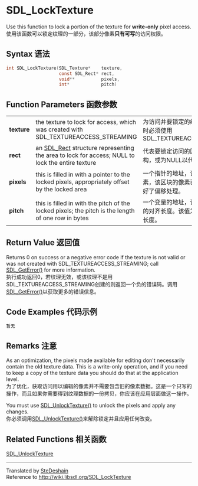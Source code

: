 # SDL_LockTexture
Use this function to lock a portion of the texture for **write-only** pixel access.   
使用该函数可以锁定纹理的一部分，该部分像素**只有可写**的访问权限。
## Syntax 语法
```C
int SDL_LockTexture(SDL_Texture*    texture,
                    const SDL_Rect* rect,
                    void**          pixels,
                    int*            pitch)
```
## Function Parameters 函数参数

<table>
	<tr>
		<td><b>texture</b></td>
		<td>the texture to lock for access, which was created with SDL_TEXTUREACCESS_STREAMING</td>
		<td>为访问并要锁定的纹理，该纹理在创建时必须使用SDL_TEXTUREACCESS_STREAMING</td>
	</tr>
	<tr>
		<td><b>rect</b></td>
		<td>an <a href = "./../Structures/SDL_Rect.md">SDL_Rect</a> structure representing the area to lock for access; NULL to lock the entire texture</td>
		<td>代表要锁定访问的区域的<a href = "./../Structures/SDL_Rect.md">SDL_Rect</a>结构，或为NULL以代表锁定整个纹理。</td>
	</tr>
	<tr>
		<td><b>pixels</b></td>
		<td>this is filled in with a pointer to the locked pixels, appropriately offset by the locked area</td>
		<td>一个指针的地址，该指针指向锁定的像素，该区块的像素已根据锁定的区域做好了偏移处理。</td>
	</tr>
	<tr>
		<td><b>pitch</b></td>
		<td>this is filled in with the pitch of the locked pixels; the pitch is the length of one row in bytes</td>
		<td>一个变量的地址，该变量为锁定的像素的对齐长度。该值为每一行像素的字节长度。</td>
	</tr>
</table>

## Return Value 返回值
Returns 0 on success or a negative error code if the texture is not valid or was not created with SDL_TEXTUREACCESS_STREAMING; call [SDL_GetError()](./SDL_GetError.md) for more information.   
执行成功返回0，若纹理无效，或该纹理不是用SDL_TEXTUREACCESS_STREAMING创建的则返回一个负的错误码。调用[SDL_GetError()](./SDL_GetError.md)以获取更多的错误信息。
## Code Examples 代码示例
```C
暂无
```
## Remarks 注意
As an optimization, the pixels made available for editing don't necessarily contain the old texture data. This is a write-only operation, and if you need to keep a copy of the texture data you should do that at the application level.   
为了优化，获取访问用以编辑的像素并不需要包含旧的像素数据。这是一个只写的操作，而且如果你需要得到纹理数据的一份拷贝，你应该在应用层面做这一操作。

You must use [SDL_UnlockTexture()](./SDL_UnlockTexture.md) to unlock the pixels and apply any changes.   
你必须调用[SDL_UnlockTexture()](./SDL_UnlockTexture.md)来解除锁定并且应用任何改变。
## Related Functions 相关函数
[SDL_UnlockTexture](./SDL_UnlockTexture.md)

---
Translated by [SteDeshain](https://github.com/SteDeshain)   
Reference to http://wiki.libsdl.org/SDL_LockTexture